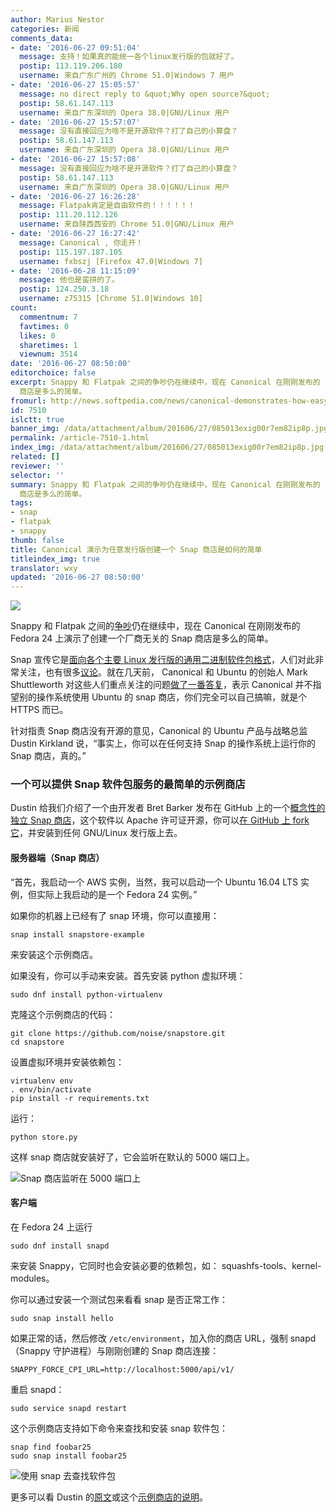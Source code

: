 ```yaml
---
author: Marius Nestor
categories: 新闻
comments_data:
- date: '2016-06-27 09:51:04'
  message: 支持！如果真的能统一各个linux发行版的包就好了。
  postip: 113.119.206.180
  username: 来自广东广州的 Chrome 51.0|Windows 7 用户
- date: '2016-06-27 15:05:57'
  message: no direct reply to &quot;Why open source?&quot;
  postip: 58.61.147.113
  username: 来自广东深圳的 Opera 38.0|GNU/Linux 用户
- date: '2016-06-27 15:57:07'
  message: 没有直接回应为啥不是开源软件？打了自己的小算盘？
  postip: 58.61.147.113
  username: 来自广东深圳的 Opera 38.0|GNU/Linux 用户
- date: '2016-06-27 15:57:08'
  message: 没有直接回应为啥不是开源软件？打了自己的小算盘？
  postip: 58.61.147.113
  username: 来自广东深圳的 Opera 38.0|GNU/Linux 用户
- date: '2016-06-27 16:26:28'
  message: Flatpak肯定是自由软件的！！！！！！
  postip: 111.20.112.126
  username: 来自陕西西安的 Chrome 51.0|GNU/Linux 用户
- date: '2016-06-27 16:27:42'
  message: Canonical , 你走开！
  postip: 115.197.187.105
  username: fxbszj [Firefox 47.0|Windows 7]
- date: '2016-06-28 11:15:09'
  message: 他也是蛮拼的了。
  postip: 124.250.3.18
  username: z75315 [Chrome 51.0|Windows 10]
count:
  commentnum: 7
  favtimes: 0
  likes: 0
  sharetimes: 1
  viewnum: 3514
date: '2016-06-27 08:50:00'
editorchoice: false
excerpt: Snappy 和 Flatpak 之间的争吵仍在继续中，现在 Canonical 在刚刚发布的 Fedora 24 上演示了创建一个厂商无关的 Snap
  商店是多么的简单。
fromurl: http://news.softpedia.com/news/canonical-demonstrates-how-easy-is-to-create-a-vendor-independent-snap-store-505664.shtml
id: 7510
islctt: true
banner_img: /data/attachment/album/201606/27/085013exig00r7em82ip8p.jpg
permalink: /article-7510-1.html
index_img: /data/attachment/album/201606/27/085013exig00r7em82ip8p.jpg.thumb.jpg
related: []
reviewer: ''
selector: ''
summary: Snappy 和 Flatpak 之间的争吵仍在继续中，现在 Canonical 在刚刚发布的 Fedora 24 上演示了创建一个厂商无关的 Snap
  商店是多么的简单。
tags:
- snap
- flatpak
- snappy
thumb: false
title: Canonical 演示为任意发行版创建一个 Snap 商店是如何的简单
titleindex_img: true
translator: wxy
updated: '2016-06-27 08:50:00'
---
```


![](/data/attachment/album/201606/27/085013exig00r7em82ip8p.jpg)


Snappy 和 Flatpak 之间的[争吵](/article-7484-1.html)仍在继续中，现在 Canonical 在刚刚发布的 Fedora 24 上演示了创建一个厂商无关的 Snap 商店是多么的简单。


Snap 宣传它是[面向各个主要 Linux 发行版的通用二进制软件包格式](/article-7464-1.html)，人们对此非常关注，也有很多[议论](/article-7484-1.html)。就在几天前， Canonical 和 Ubuntu 的创始人 Mark Shuttleworth 对这些人们重点关注的问题[做了一番答复](/article-7506-1.html)，表示 Canonical 并不指望别的操作系统使用 Ubuntu 的 snap 商店，你们完全可以自己搞嘛，就是个 HTTPS 而已。


针对指责 Snap 商店没有开源的意见，Canonical 的 Ubuntu 产品与战略总监 Dustin Kirkland 说，“事实上，你可以在任何支持 Snap 的操作系统上运行你的 Snap 商店，真的。”


### 一个可以提供 Snap 软件包服务的最简单的示例商店


Dustin 给我们介绍了一个由开发者 Bret Barker 发布在 GitHub 上的一个[概念性的独立 Snap 商店](https://github.com/noise/snapstore)，这个软件以 Apache 许可证开源，你可以[在 GitHub 上 fork 它](https://github.com/noise/snapstore)，并安装到任何 GNU/Linux 发行版上去。


#### 服务器端（Snap 商店）


“首先，我启动一个 AWS 实例，当然，我可以启动一个 Ubuntu 16.04 LTS 实例，但实际上我启动的是一个 Fedora 24 实例。”


如果你的机器上已经有了 snap 环境，你可以直接用：



```
snap install snapstore-example
```

来安装这个示例商店。


如果没有，你可以手动来安装。首先安装 python 虚拟环境：



```
sudo dnf install python-virtualenv
```

克隆这个示例商店的代码：



```
git clone https://github.com/noise/snapstore.git
cd snapstore

```

设置虚拟环境并安装依赖包：



```
virtualenv env
. env/bin/activate
pip install -r requirements.txt

```

运行：



```
python store.py
```

这样 snap 商店就安装好了，它会监听在默认的 5000 端口上。


![Snap 商店监听在 5000 端口上](/data/attachment/album/201606/27/085028qf16evklgp9k66ae.jpg)


#### 客户端


在 Fedora 24 上运行 



```
sudo dnf install snapd 
```

来安装 Snappy，它同时也会安装必要的依赖包，如： squashfs-tools、kernel-modules。


你可以通过安装一个测试包来看看 snap 是否正常工作：



```
sudo snap install hello
```

如果正常的话，然后修改 `/etc/environment`，加入你的商店 URL，强制 snapd （Snappy 守护进程）与刚刚创建的 Snap 商店连接：



```
SNAPPY_FORCE_CPI_URL=http://localhost:5000/api/v1/

```

重启 snapd：



```
sudo service snapd restart
```

这个示例商店支持如下命令来查找和安装 snap 软件包：



```
snap find foobar25
sudo snap install foobar25
```

![使用 snap 去查找软件包](/data/attachment/album/201606/27/085029t63lb02wm0qh3lwm.jpg)


更多可以看 Dustin 的[原文](http://blog.dustinkirkland.com/2016/06/howto-host-your-own-snap-store.html)或这个[示例商店的说明](https://github.com/noise/snapstore)。